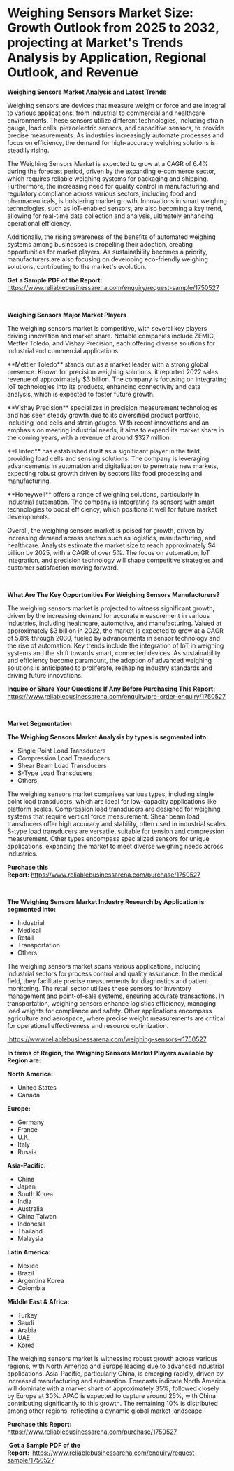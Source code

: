 <p><h1>Weighing Sensors Market Size: Growth Outlook from 2025 to 2032, projecting at Market's Trends Analysis by Application, Regional Outlook, and Revenue</h1></p><p><strong>Weighing Sensors Market Analysis and Latest Trends</strong></p>
<p><p>Weighing sensors are devices that measure weight or force and are integral to various applications, from industrial to commercial and healthcare environments. These sensors utilize different technologies, including strain gauge, load cells, piezoelectric sensors, and capacitive sensors, to provide precise measurements. As industries increasingly automate processes and focus on efficiency, the demand for high-accuracy weighing solutions is steadily rising.</p><p>The Weighing Sensors Market is expected to grow at a CAGR of 6.4% during the forecast period, driven by the expanding e-commerce sector, which requires reliable weighing systems for packaging and shipping. Furthermore, the increasing need for quality control in manufacturing and regulatory compliance across various sectors, including food and pharmaceuticals, is bolstering market growth. Innovations in smart weighing technologies, such as IoT-enabled sensors, are also becoming a key trend, allowing for real-time data collection and analysis, ultimately enhancing operational efficiency. </p><p>Additionally, the rising awareness of the benefits of automated weighing systems among businesses is propelling their adoption, creating opportunities for market players. As sustainability becomes a priority, manufacturers are also focusing on developing eco-friendly weighing solutions, contributing to the market's evolution.</p></p>
<p><strong>Get a Sample PDF of the Report:&nbsp;</strong> <a href="https://www.reliablebusinessarena.com/enquiry/request-sample/1750527?utm_campaign=3063&utm_medium=2&utm_source=Github&utm_content=ia&utm_term=16042025&utm_id=weighing-sensors">https://www.reliablebusinessarena.com/enquiry/request-sample/1750527</a></p>
<p>&nbsp;</p>
<p><strong>Weighing Sensors Major Market Players</strong></p>
<p><p>The weighing sensors market is competitive, with several key players driving innovation and market share. Notable companies include ZEMIC, Mettler Toledo, and Vishay Precision, each offering diverse solutions for industrial and commercial applications.</p><p>**Mettler Toledo** stands out as a market leader with a strong global presence. Known for precision weighing solutions, it reported 2022 sales revenue of approximately $3 billion. The company is focusing on integrating IoT technologies into its products, enhancing connectivity and data analysis, which is expected to foster future growth.</p><p>**Vishay Precision** specializes in precision measurement technologies and has seen steady growth due to its diversified product portfolio, including load cells and strain gauges. With recent innovations and an emphasis on meeting industrial needs, it aims to expand its market share in the coming years, with a revenue of around $327 million.</p><p>**Flintec** has established itself as a significant player in the field, providing load cells and sensing solutions. The company is leveraging advancements in automation and digitalization to penetrate new markets, expecting robust growth driven by sectors like food processing and manufacturing.</p><p>**Honeywell** offers a range of weighing solutions, particularly in industrial automation. The company is integrating its sensors with smart technologies to boost efficiency, which positions it well for future market developments.</p><p>Overall, the weighing sensors market is poised for growth, driven by increasing demand across sectors such as logistics, manufacturing, and healthcare. Analysts estimate the market size to reach approximately $4 billion by 2025, with a CAGR of over 5%. The focus on automation, IoT integration, and precision technology will shape competitive strategies and customer satisfaction moving forward.</p></p>
<p>&nbsp;</p>
<p><strong>What Are The Key Opportunities For Weighing Sensors Manufacturers?</strong></p>
<p><p>The weighing sensors market is projected to witness significant growth, driven by the increasing demand for accurate measurement in various industries, including healthcare, automotive, and manufacturing. Valued at approximately $3 billion in 2022, the market is expected to grow at a CAGR of 5.8% through 2030, fueled by advancements in sensor technology and the rise of automation. Key trends include the integration of IoT in weighing systems and the shift towards smart, connected devices. As sustainability and efficiency become paramount, the adoption of advanced weighing solutions is anticipated to proliferate, reshaping industry standards and driving future innovations.</p></p>
<p><strong>Inquire or Share Your Questions If Any Before Purchasing This Report:</strong> <a href="https://www.reliablebusinessarena.com/enquiry/pre-order-enquiry/1750527?utm_campaign=3063&utm_medium=2&utm_source=Github&utm_content=ia&utm_term=16042025&utm_id=weighing-sensors">https://www.reliablebusinessarena.com/enquiry/pre-order-enquiry/1750527</a></p>
<p>&nbsp;</p>
<p><strong>Market Segmentation</strong></p>
<p><strong>The Weighing Sensors Market Analysis by types is segmented into:</strong></p>
<p><ul><li>Single Point Load Transducers</li><li>Compression Load Transducers</li><li>Shear Beam Load Transducers</li><li>S-Type Load Transducers</li><li>Others</li></ul></p>
<p><p>The weighing sensors market comprises various types, including single point load transducers, which are ideal for low-capacity applications like platform scales. Compression load transducers are designed for weighing systems that require vertical force measurement. Shear beam load transducers offer high accuracy and stability, often used in industrial scales. S-type load transducers are versatile, suitable for tension and compression measurement. Other types encompass specialized sensors for unique applications, expanding the market to meet diverse weighing needs across industries.</p></p>
<p><strong>Purchase this Report:&nbsp;</strong><a href="https://www.reliablebusinessarena.com/purchase/1750527?utm_campaign=3063&utm_medium=2&utm_source=Github&utm_content=ia&utm_term=16042025&utm_id=weighing-sensors">https://www.reliablebusinessarena.com/purchase/1750527</a></p>
<p>&nbsp;</p>
<p><strong>The Weighing Sensors Market Industry Research by Application is segmented into:</strong></p>
<p><ul><li>Industrial</li><li>Medical</li><li>Retail</li><li>Transportation</li><li>Others</li></ul></p>
<p><p>The weighing sensors market spans various applications, including industrial sectors for process control and quality assurance. In the medical field, they facilitate precise measurements for diagnostics and patient monitoring. The retail sector utilizes these sensors for inventory management and point-of-sale systems, ensuring accurate transactions. In transportation, weighing sensors enhance logistics efficiency, managing load weights for compliance and safety. Other applications encompass agriculture and aerospace, where precise weight measurements are critical for operational effectiveness and resource optimization.</p></p>
<p><a href="https://www.reliablebusinessarena.com/weighing-sensors-r1750527?utm_campaign=3063&utm_medium=2&utm_source=Github&utm_content=ia&utm_term=16042025&utm_id=weighing-sensors">&nbsp;https://www.reliablebusinessarena.com/weighing-sensors-r1750527</a></p>
<p><strong>In terms of Region, the Weighing Sensors Market Players available by Region are:</strong></p>
<p>
    <p> <strong> North America: </strong>
        <ul>
            <li>United States</li>
            <li>Canada</li>
        </ul>
        </p> 
    <p> <strong> Europe: </strong>
        <ul>
            <li>Germany</li>
            <li>France</li>
            <li>U.K.</li>
            <li>Italy</li>
            <li>Russia</li>
        </ul>
        </p> 
    <p> <strong> Asia-Pacific: </strong>
        <ul>
            <li>China</li>
            <li>Japan</li>
            <li>South Korea</li>
            <li>India</li>
            <li>Australia</li>
            <li>China Taiwan</li>
            <li>Indonesia</li>
            <li>Thailand</li>
            <li>Malaysia</li>
        </ul>
        </p> 
    <p> <strong> Latin America: </strong>
        <ul>
            <li>Mexico</li>
            <li>Brazil</li>
            <li>Argentina Korea</li>
            <li>Colombia</li>
        </ul>
        </p> 
    <p> <strong> Middle East & Africa: </strong>
        <ul>
            <li>Turkey</li>
            <li>Saudi</li>
            <li>Arabia</li>
            <li>UAE</li>
            <li>Korea</li>
        </ul>
    </p>
    </p>
<p><p>The weighing sensors market is witnessing robust growth across various regions, with North America and Europe leading due to advanced industrial applications. Asia-Pacific, particularly China, is emerging rapidly, driven by increased manufacturing and automation. Forecasts indicate North America will dominate with a market share of approximately 35%, followed closely by Europe at 30%. APAC is expected to capture around 25%, with China contributing significantly to this growth. The remaining 10% is distributed among other regions, reflecting a dynamic global market landscape.</p></p>
<p><strong>Purchase this Report: </strong><a href="https://www.reliablebusinessarena.com/purchase/1750527?utm_campaign=3063&utm_medium=2&utm_source=Github&utm_content=ia&utm_term=16042025&utm_id=weighing-sensors">https://www.reliablebusinessarena.com/purchase/1750527</a></p>
<p>&nbsp;<strong>Get a Sample PDF of the Report:&nbsp;&nbsp;</strong><a href="https://www.reliablebusinessarena.com/enquiry/request-sample/1750527?utm_campaign=3063&utm_medium=2&utm_source=Github&utm_content=ia&utm_term=16042025&utm_id=weighing-sensors">https://www.reliablebusinessarena.com/enquiry/request-sample/1750527</a></p>
<p><strong></strong></p>
<p><p></p><p></p><p></p></p>